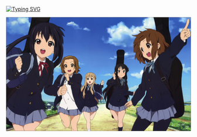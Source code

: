 [![Typing SVG](https://readme-typing-svg.demolab.com?font=Fira+Code&pause=1000&color=B8C2F7&center=true&vCenter=true&width=800&lines=%E6%97%A0%E8%AE%BA%E6%88%91%E4%BB%AC%E8%B5%B0%E5%88%B0%E5%93%AA%E9%87%8C%EF%BC%8C%E6%88%91%E4%BB%AC%E9%83%BD%E6%98%AF%E6%94%BE%E5%AD%A6%E5%90%8E%E5%8D%88%E8%8C%B6%EF%BC%81)](https://git.io/typing-svg)

![](../image/profile.png)

